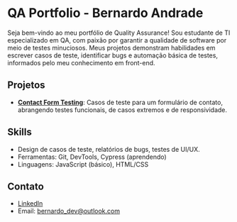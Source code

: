 # QA Portfolio - Bernardo Andrade

Seja bem-vindo ao meu portfólio de Quality Assurance! Sou estudante de TI especializado em QA, com paixão por garantir a qualidade de software por meio de testes minuciosos. Meus projetos demonstram habilidades em escrever casos de teste, identificar bugs e automação básica de testes, informados pelo meu conhecimento em front-end.

## Projetos

- **[Contact Form Testing](projects/contact-form-tests/test-cases.md)**: Casos de teste para um formulário de contato, abrangendo testes funcionais, de casos extremos e de responsividade.
<!-- - **[Search Bar Testing](projects/search-bar-tests/test-cases.md)**: Casos de teste para uma funcionalidade de busca, com foco em usabilidade e tratamento de erros.  -->

## Skills

- Design de casos de teste, relatórios de bugs, testes de UI/UX.
- Ferramentas: Git, DevTools, Cypress (aprendendo)
- Linguagens: JavaScript (básico), HTML/CSS

## Contato

- [LinkedIn](https://www.linkedin.com/in/andradebernardo/)
- Email: bernardo_dev@outlook.com

